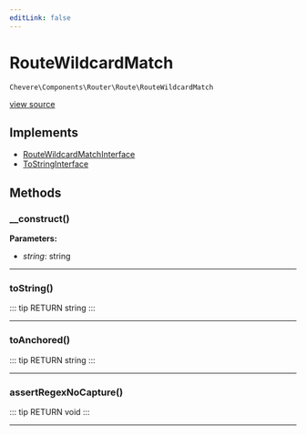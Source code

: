 ```yaml
---
editLink: false
---
```


# RouteWildcardMatch

`Chevere\Components\Router\Route\RouteWildcardMatch`

[view source](https://github.com/chevere/chevere/blob/master/src/Chevere/Components/Router/Route/RouteWildcardMatch.php)

## Implements

- [RouteWildcardMatchInterface](../../../Interfaces/Router/Route/RouteWildcardMatchInterface.md)
- [ToStringInterface](../../../Interfaces/Common/ToStringInterface.md)

## Methods

### __construct()

**Parameters:**

- *string*: string

---

### toString()

::: tip RETURN
string
:::

---

### toAnchored()

::: tip RETURN
string
:::

---

### assertRegexNoCapture()

::: tip RETURN
void
:::

---
